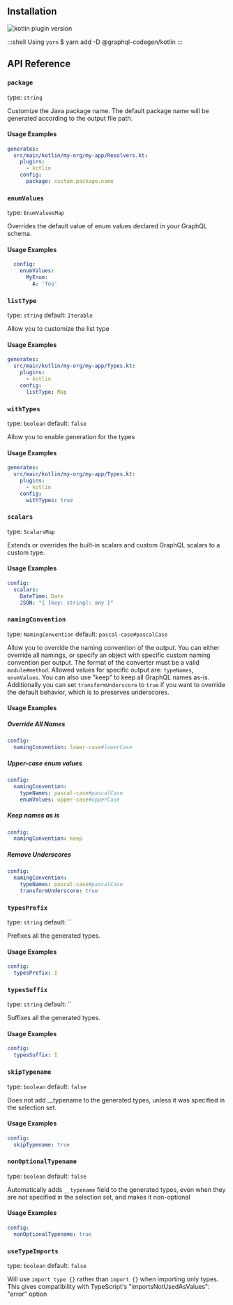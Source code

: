 ## Installation



<img alt="kotlin plugin version" src="https://img.shields.io/npm/v/@graphql-codegen/kotlin?color=%23e15799&label=plugin&nbsp;version&style=for-the-badge"/>


    
:::shell Using `yarn`
    $ yarn add -D @graphql-codegen/kotlin
:::

## API Reference

### `package`

type: `string`

Customize the Java package name. The default package name will be generated according to the output file path.

#### Usage Examples

```yml
generates:
  src/main/kotlin/my-org/my-app/Resolvers.kt:
    plugins:
      - kotlin
    config:
      package: custom.package.name
```

### `enumValues`

type: `EnumValuesMap`

Overrides the default value of enum values declared in your GraphQL schema.

#### Usage Examples

```yml
  config:
    enumValues:
      MyEnum:
        A: 'foo'
```

### `listType`

type: `string`
default: `Iterable`

Allow you to customize the list type

#### Usage Examples

```yml
generates:
  src/main/kotlin/my-org/my-app/Types.kt:
    plugins:
      - kotlin
    config:
      listType: Map
```

### `withTypes`

type: `boolean`
default: `false`

Allow you to enable generation for the types

#### Usage Examples

```yml
generates:
  src/main/kotlin/my-org/my-app/Types.kt:
    plugins:
      - kotlin
    config:
      withTypes: true
```

### `scalars`

type: `ScalarsMap`

Extends or overrides the built-in scalars and custom GraphQL scalars to a custom type.

#### Usage Examples

```yml
config:
  scalars:
    DateTime: Date
    JSON: "{ [key: string]: any }"
```

### `namingConvention`

type: `NamingConvention`
default: `pascal-case#pascalCase`

Allow you to override the naming convention of the output.
You can either override all namings, or specify an object with specific custom naming convention per output.
The format of the converter must be a valid `module#method`.
Allowed values for specific output are: `typeNames`, `enumValues`.
You can also use "keep" to keep all GraphQL names as-is.
Additionally you can set `transformUnderscore` to `true` if you want to override the default behavior,
which is to preserves underscores.

#### Usage Examples

##### Override All Names
```yml
config:
  namingConvention: lower-case#lowerCase
```

##### Upper-case enum values
```yml
config:
  namingConvention:
    typeNames: pascal-case#pascalCase
    enumValues: upper-case#upperCase
```

##### Keep names as is
```yml
config:
  namingConvention: keep
```

##### Remove Underscores
```yml
config:
  namingConvention:
    typeNames: pascal-case#pascalCase
    transformUnderscore: true
```

### `typesPrefix`

type: `string`
default: ``

Prefixes all the generated types.

#### Usage Examples

```yml
config:
  typesPrefix: I
```

### `typesSuffix`

type: `string`
default: ``

Suffixes all the generated types.

#### Usage Examples

```yml
config:
  typesSuffix: I
```

### `skipTypename`

type: `boolean`
default: `false`

Does not add __typename to the generated types, unless it was specified in the selection set.

#### Usage Examples

```yml
config:
  skipTypename: true
```

### `nonOptionalTypename`

type: `boolean`
default: `false`

Automatically adds `__typename` field to the generated types, even when they are not specified
in the selection set, and makes it non-optional

#### Usage Examples

```yml
config:
  nonOptionalTypename: true
```

### `useTypeImports`

type: `boolean`
default: `false`

Will use `import type {}` rather than `import {}` when importing only types. This gives
compatibility with TypeScript's "importsNotUsedAsValues": "error" option
